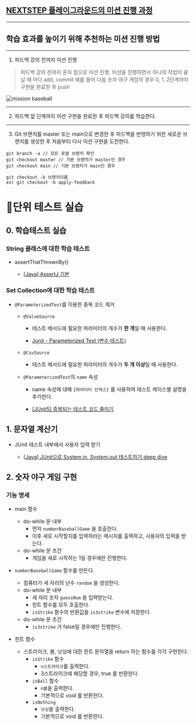 ## [NEXTSTEP 플레이그라운드의 미션 진행 과정](https://github.com/next-step/nextstep-docs/blob/master/playground/README.md)

---
## 학습 효과를 높이기 위해 추천하는 미션 진행 방법

---
1. 피드백 강의 전까지 미션 진행
> 피드백 강의 전까지 혼자 힘으로 미션 진행. 미션을 진행하면서 하나의 작업이 끝날 때 마다 add, commit
> 예를 들어 다음 숫자 야구 게임의 경우 0, 1, 2단계까지 구현을 완료한 후 push

![mission baseball](https://raw.githubusercontent.com/next-step/nextstep-docs/master/playground/images/mission_baseball.png)

---
2. 피드백 앞 단계까지 미션 구현을 완료한 후 피드백 강의를 학습한다.

---
3. Git 브랜치를 master 또는 main으로 변경한 후 피드백을 반영하기 위한 새로운 브랜치를 생성한 후 처음부터 다시 미션 구현을 도전한다.

```
git branch -a // 모든 로컬 브랜치 확인
git checkout master // 기본 브랜치가 master인 경우
git checkout main // 기본 브랜치가 main인 경우

git checkout -b 브랜치이름
ex) git checkout -b apply-feedback
```

# 📍단위 테스트 실습

## 0. 학습테스트 실습

### String 클래스에 대한 학습 테스트

- assertThatThrownBy()

  - [[Java] AssertJ 기본](https://velog.io/@j3beom/Java-AssertJ-%EA%B8%B0%EB%B3%B8)

### Set Collection에 대한 학습 테스트

- `@ParameterizedTest`를 이용한 중복 코드 제거

  - `@ValueSource`

    - 테스트 메서드에 필요한 파라미터의 개수가 **한 개**일 때 사용한다.

    - [Junit - Parameterized Test (변수 테스트)](https://tommykim.tistory.com/19)

  - `@CsvSource`

    - 테스트 메서드에 필요한 파라미터의 개수가 **두 개 이상**일 때 사용한다.

  - `@ParameterizedTest`의 `name` 속성

    - name 속성에 대해 `{파라미터 인덱스}` 를 사용하여 테스트 케이스별 설명을 추가한다.

    - [[JUnit5] 중복되는 테스트 코드 줄이기](https://yeonyeon.tistory.com/198)

## 1. 문자열 계산기

- JUnit 테스트 내부에서 사용자 입력 받기

  - [[Java] JUnit으로 System.in, System.out 테스트하기 deep dive](https://steadyjay.tistory.com/10)

## 2. 숫자 야구 게임 구현

### 기능 명세

- main 함수
  - do-while 문 내부
    - 먼저 `numberBaseballGame` 을 호출한다.
    - 이후 새로 시작할지를 입력하라는 메시지를 출력하고, 사용자의 입력을 받는다.
  - do-while 문 조건
    - 게임을 새로 시작하는 1일 경우에만 진행한다.
  
- `numberBaseballGame` 함수를 만든다.
  - 컴퓨터가 세 자리의 난수 `random` 을 생성한다.
  - do-while 문 내부
    - 세 자리 숫자 `guessNum` 을 입력받는다.
    - 힌트 함수를 모두 호출한다.
    - `isStrike` 함수의 반환값을 `is3strike` 변수에 저장한다.
  - do-while 문 조건
    - `is3strike` 가 false일 경우에만 진행한다.
    
- 힌트 함수
  - 스트라이크, 볼, 낫싱에 대한 힌트 문자열을 return 하는 함수를 각각 구현한다.
    - `isStrike` 함수
      - `n스트라이크`를 출력한다.
      - 3스트라이크에 해당할 경우, true 를 반환한다.
    - `isBall` 함수
      - `n볼`을 출력한다.
      - 기본적으로 void 를 반환한다.
    - `isNothing`
      - `낫싱`을 출력한다.
      - 기본적으로 void 를 반환한다.